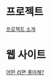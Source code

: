 # 프로젝트
[프로젝트 소개](https://immense-joke-8e7.notion.site/8-69d37bf389754d81ace29443d40fe231)
# 웹 사이트
[어떤 라면 좋아해?](http://13.125.103.31:5004/)
